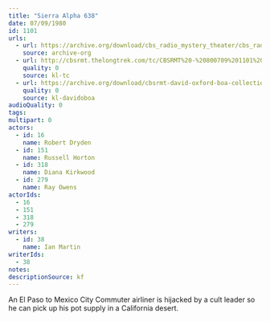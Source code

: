 ```yaml
---
title: "Sierra Alpha 638"
date: 07/09/1980
id: 1101
urls: 
  - url: https://archive.org/download/cbs_radio_mystery_theater/cbs_radio_mystery_theater-1101-1150.zip/cbs_radio_mystery_theater-1101-1150%2Fcbsrmt_1101_sierra_alpha_638.mp3
    source: archive-org
  - url: http://cbsrmt.thelongtrek.com/tc/CBSRMT%20-%20800709%201101%20Sierra%20Alpha%20638_tc.mp3
    quality: 0
    source: kl-tc
  - url: https://archive.org/download/cbsrmt-david-oxford-boa-collection/CBSRMT-800709-1101-Sierra-Alpha-638-(128-44)-WBBM_tc-{BoA}.mp3
    quality: 0
    source: kl-davidoboa
audioQuality: 0
tags: 
multipart: 0
actors:  
  - id: 16
    name: Robert Dryden  
  - id: 151
    name: Russell Horton  
  - id: 318
    name: Diana Kirkwood  
  - id: 279
    name: Ray Owens
actorIds:  
  - 16  
  - 151  
  - 318  
  - 279
writers:  
  - id: 38
    name: Ian Martin
writerIds:  
  - 38
notes: 
descriptionSource: kf
---
```

An El Paso to Mexico City Commuter airliner is hijacked by a cult leader so he can pick up his pot supply in a California desert.